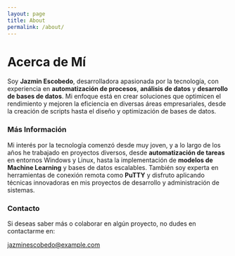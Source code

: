 ```yaml
---
layout: page
title: About
permalink: /about/
---
```


# Acerca de Mí

Soy **Jazmin Escobedo**, desarrolladora apasionada por la tecnología, con experiencia en **automatización de procesos**, **análisis de datos** y **desarrollo de bases de datos**. Mi enfoque está en crear soluciones que optimicen el rendimiento y mejoren la eficiencia en diversas áreas empresariales, desde la creación de scripts hasta el diseño y optimización de bases de datos.

### Más Información

Mi interés por la tecnología comenzó desde muy joven, y a lo largo de los años he trabajado en proyectos diversos, desde **automatización de tareas** en entornos Windows y Linux, hasta la implementación de **modelos de Machine Learning** y bases de datos escalables. También soy experta en herramientas de conexión remota como **PuTTY** y disfruto aplicando técnicas innovadoras en mis proyectos de desarrollo y administración de sistemas.

### Contacto

Si deseas saber más o colaborar en algún proyecto, no dudes en contactarme en:

[jazminescobedo@example.com](mailto:jazminescobedo@example.com)
